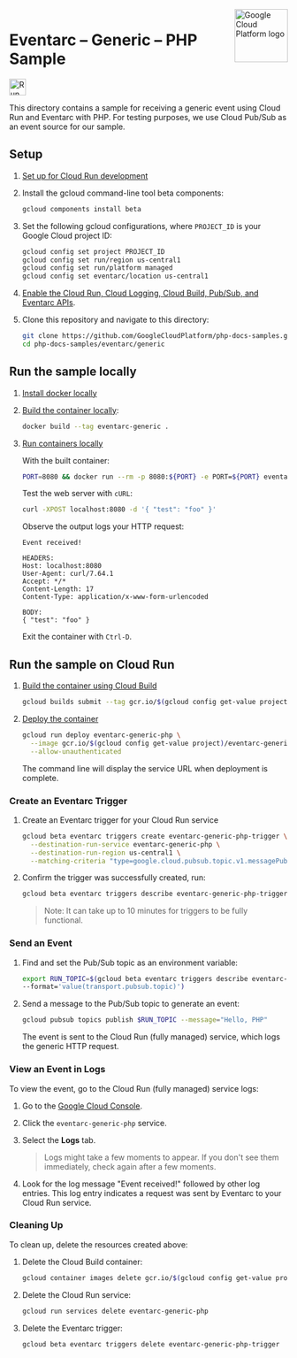 <img src="https://avatars2.githubusercontent.com/u/2810941?v=3&s=96" alt="Google Cloud Platform logo" title="Google Cloud Platform" align="right" height="96" width="96"/>

# Eventarc – Generic – PHP Sample

[<img src="https://storage.googleapis.com/cloudrun/button.svg" alt="Run on Google Cloud" height="30"/>][run_button_generic]

This directory contains a sample for receiving a generic event using Cloud Run
and Eventarc with PHP. For testing purposes, we use Cloud Pub/Sub as an event
source for our sample.

## Setup

1. [Set up for Cloud Run development](https://cloud.google.com/run/docs/setup)

1. Install the gcloud command-line tool beta components:

    ```sh
    gcloud components install beta
    ```

1. Set the following gcloud configurations, where `PROJECT_ID` is your Google
   Cloud project ID:

    ```sh
    gcloud config set project PROJECT_ID
    gcloud config set run/region us-central1
    gcloud config set run/platform managed
    gcloud config set eventarc/location us-central1
    ```

1. [Enable the Cloud Run, Cloud Logging, Cloud Build, Pub/Sub, and Eventarc APIs][enable_apis_url].

1. Clone this repository and navigate to this directory:

    ```sh
    git clone https://github.com/GoogleCloudPlatform/php-docs-samples.git
    cd php-docs-samples/eventarc/generic
    ```

## Run the sample locally

1. [Install docker locally](https://docs.docker.com/install/)

1. [Build the container locally](https://cloud.google.com/run/docs/building/containers#building_locally_and_pushing_using_docker):

    ```sh
    docker build --tag eventarc-generic .
    ```

1. [Run containers locally](https://cloud.google.com/run/docs/testing/local)

    With the built container:

    ```sh
    PORT=8080 && docker run --rm -p 8080:${PORT} -e PORT=${PORT} eventarc-generic
    ```

    Test the web server with `cURL`:

    ```sh
    curl -XPOST localhost:8080 -d '{ "test": "foo" }'
    ```

    Observe the output logs your HTTP request:

    ```
    Event received!

    HEADERS:
    Host: localhost:8080
    User-Agent: curl/7.64.1
    Accept: */*
    Content-Length: 17
    Content-Type: application/x-www-form-urlencoded

    BODY:
    { "test": "foo" }
    ```

    Exit the container with `Ctrl-D`.

## Run the sample on Cloud Run

1. [Build the container using Cloud Build](https://cloud.google.com/run/docs/building/containers#builder)

    ```sh
    gcloud builds submit --tag gcr.io/$(gcloud config get-value project)/eventarc-generic-php
    ```

1. [Deploy the container](https://cloud.google.com/run/docs/deploying#service)

    ```sh
    gcloud run deploy eventarc-generic-php \
      --image gcr.io/$(gcloud config get-value project)/eventarc-generic-php \
      --allow-unauthenticated
    ```

    The command line will display the service URL when deployment is complete.

### Create an Eventarc Trigger

1. Create an Eventarc trigger for your Cloud Run service

    ```sh
    gcloud beta eventarc triggers create eventarc-generic-php-trigger \
      --destination-run-service eventarc-generic-php \
      --destination-run-region us-central1 \
      --matching-criteria "type=google.cloud.pubsub.topic.v1.messagePublished"
    ```

1. Confirm the trigger was successfully created, run:

    ```sh
    gcloud beta eventarc triggers describe eventarc-generic-php-trigger
    ```

    > Note: It can take up to 10 minutes for triggers to be fully functional.

### Send an Event

1. Find and set the Pub/Sub topic as an environment variable:

    ```sh
    export RUN_TOPIC=$(gcloud beta eventarc triggers describe eventarc-generic-php-trigger \
    --format='value(transport.pubsub.topic)')
    ```

1. Send a message to the Pub/Sub topic to generate an event:

    ```sh
    gcloud pubsub topics publish $RUN_TOPIC --message="Hello, PHP"
    ```

    The event is sent to the Cloud Run (fully managed) service, which logs the generic HTTP request.

### View an Event in Logs

To view the event, go to the Cloud Run (fully managed) service logs:

  1. Go to the [Google Cloud Console](https://console.cloud.google.com/run).

  1. Click the `eventarc-generic-php` service.

  1. Select the **Logs** tab.

      > Logs might take a few moments to appear. If you don't see them immediately, check again after a few moments.

  1. Look for the log message "Event received!" followed by other log entries. This log entry indicates a request was sent by Eventarc to your Cloud Run service.

### Cleaning Up

To clean up, delete the resources created above:

1. Delete the Cloud Build container:

    ```sh
    gcloud container images delete gcr.io/$(gcloud config get-value project)/eventarc-generic-php
    ```

1. Delete the Cloud Run service:

    ```sh
    gcloud run services delete eventarc-generic-php
    ```

1. Delete the Eventarc trigger:

    ```sh
    gcloud beta eventarc triggers delete eventarc-generic-php-trigger
    ```

[enable_apis_url]: https://console.cloud.google.com/flows/enableapi?apiid=run.googleapis.com,logging.googleapis.com,cloudbuild.googleapis.com,pubsub.googleapis.com,eventarc.googleapis.com
[run_button_generic]: https://deploy.cloud.run/?dir=eventarc/generic
